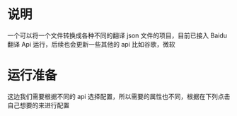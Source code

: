 # 说明

一个可以将一个文件转换成各种不同的翻译 json 文件的项目，目前已接入 Baidu 翻译 Api 运行，后续也会更新一些其他的 api 比如谷歌，微软

# 运行准备

这边我们需要根据不同的 api 选择配置，所以需要的属性也不同，根据在下列点击自己想要的来进行配置
